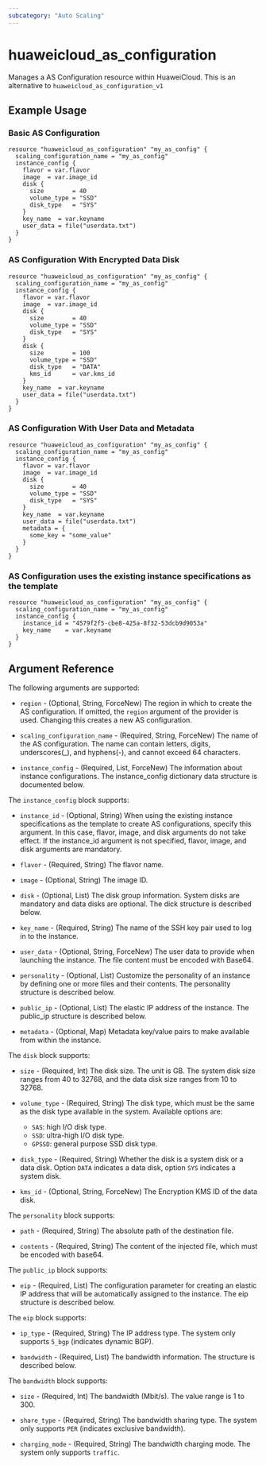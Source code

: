 ```yaml
---
subcategory: "Auto Scaling"
---
```


# huaweicloud_as_configuration

Manages a AS Configuration resource within HuaweiCloud.
This is an alternative to `huaweicloud_as_configuration_v1`

## Example Usage

### Basic AS Configuration

```hcl
resource "huaweicloud_as_configuration" "my_as_config" {
  scaling_configuration_name = "my_as_config"
  instance_config {
    flavor = var.flavor
    image  = var.image_id
    disk {
      size        = 40
      volume_type = "SSD"
      disk_type   = "SYS"
    }
    key_name  = var.keyname
    user_data = file("userdata.txt")
  }
}
```

### AS Configuration With Encrypted Data Disk

```hcl
resource "huaweicloud_as_configuration" "my_as_config" {
  scaling_configuration_name = "my_as_config"
  instance_config {
    flavor = var.flavor
    image  = var.image_id
    disk {
      size        = 40
      volume_type = "SSD"
      disk_type   = "SYS"
    }
    disk {
      size        = 100
      volume_type = "SSD"
      disk_type   = "DATA"
      kms_id      = var.kms_id
    }
    key_name  = var.keyname
    user_data = file("userdata.txt")
  }
}
```

### AS Configuration With User Data and Metadata

```hcl
resource "huaweicloud_as_configuration" "my_as_config" {
  scaling_configuration_name = "my_as_config"
  instance_config {
    flavor = var.flavor
    image  = var.image_id
    disk {
      size        = 40
      volume_type = "SSD"
      disk_type   = "SYS"
    }
    key_name  = var.keyname
    user_data = file("userdata.txt")
    metadata = {
      some_key = "some_value"
    }
  }
}
```

### AS Configuration uses the existing instance specifications as the template

```hcl
resource "huaweicloud_as_configuration" "my_as_config" {
  scaling_configuration_name = "my_as_config"
  instance_config {
    instance_id = "4579f2f5-cbe8-425a-8f32-53dcb9d9053a"
    key_name    = var.keyname
  }
}
```

## Argument Reference

The following arguments are supported:

* `region` - (Optional, String, ForceNew) The region in which to create the AS configuration. If
    omitted, the `region` argument of the provider is used. Changing this
    creates a new AS configuration.

* `scaling_configuration_name` - (Required, String, ForceNew) The name of the AS configuration. The name can contain letters,
    digits, underscores(_), and hyphens(-), and cannot exceed 64 characters.

* `instance_config` - (Required, List, ForceNew) The information about instance configurations. The instance_config
    dictionary data structure is documented below.

The `instance_config` block supports:

* `instance_id` - (Optional, String) When using the existing instance specifications as the template to
    create AS configurations, specify this argument. In this case, flavor, image,
    and disk arguments do not take effect. If the instance_id argument is not specified,
    flavor, image, and disk arguments are mandatory.

* `flavor` - (Required, String) The flavor name.

* `image` - (Optional, String) The image ID.

* `disk` - (Optional, List) The disk group information. System disks are mandatory and data disks are optional.
    The dick structure is described below.

* `key_name` - (Required, String) The name of the SSH key pair used to log in to the instance.

* `user_data` - (Optional, String, ForceNew) The user data to provide when launching the instance.
    The file content must be encoded with Base64.

* `personality` - (Optional, List) Customize the personality of an instance by
    defining one or more files and their contents. The personality structure
    is described below.

* `public_ip` - (Optional, List) The elastic IP address of the instance. The public_ip structure
    is described below.

* `metadata` - (Optional, Map) Metadata key/value pairs to make available from
    within the instance.

The `disk` block supports:

* `size` - (Required, Int) The disk size. The unit is GB. The system disk size ranges from 40 to 32768,
    and the data disk size ranges from 10 to 32768.

* `volume_type` - (Required, String) The disk type, which must be the same as the disk type available in the system.
    Available options are:
    + `SAS`: high I/O disk type.
    + `SSD`: ultra-high I/O disk type.
    + `GPSSD`: general purpose SSD disk type.

* `disk_type` - (Required, String) Whether the disk is a system disk or a data disk. Option `DATA` indicates
    a data disk, option `SYS` indicates a system disk.

* `kms_id` - (Optional, String, ForceNew) The Encryption KMS ID of the data disk.

The `personality` block supports:

* `path` - (Required, String) The absolute path of the destination file.

* `contents` - (Required, String) The content of the injected file, which must be encoded with base64.

The `public_ip` block supports:

* `eip` - (Required, List) The configuration parameter for creating an elastic IP address
    that will be automatically assigned to the instance. The eip structure is described below.

The `eip` block supports:

* `ip_type` - (Required, String) The IP address type. The system only supports `5_bgp` (indicates dynamic BGP).

* `bandwidth` - (Required, List) The bandwidth information. The structure is described below.


The `bandwidth` block supports:

* `size` - (Required, Int) The bandwidth (Mbit/s). The value range is 1 to 300.

* `share_type` - (Required, String) The bandwidth sharing type. The system only supports `PER` (indicates exclusive bandwidth).

* `charging_mode` - (Required, String) The bandwidth charging mode. The system only supports `traffic`.
